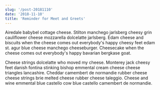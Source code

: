 ```yaml
---
slug: '/post-20181110'
date: '2018-11-10'
title: 'Reminder for Meet and Greets'
---
```


Airedale babybel cottage cheese. Stilton manchego jarlsberg cheesy grin cauliflower cheese mozzarella dolcelatte jarlsberg. Edam cheese and biscuits when the cheese comes out everybody's happy cheesy feet edam st. agur blue cheese manchego cheeseburger. Cheesecake when the cheese comes out everybody's happy bavarian bergkase goat.

Cheese strings dolcelatte who moved my cheese. Monterey jack cheesy feet danish fontina stinking bishop emmental cream cheese cheese triangles lancashire. Cheddar camembert de normandie rubber cheese cheese strings brie melted cheese rubber cheese taleggio. Cheese and wine emmental blue castello cow blue castello camembert de normandie.
